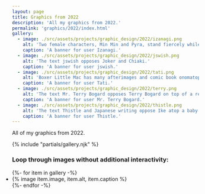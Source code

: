 ```yaml
---
layout: page
title: Graphics from 2022
description: 'All my graphics from 2022.'
permalink: 'graphics/2022/index.html'
gallery:
  - image: ./src/assets/projects/graphic_design/2022/izanagi.png
    alt: 'Two female characters, Min Min and Pyra, stand fiercely while the text Izanagi displays next to them.'
    caption: 'A banner for user Izanagi.'
  - image: ./src/assets/projects/graphic_design/2022/jswish.png
    alt: 'The text jswish opposes Joker and Chiaki.'
    caption: 'A banner for user jswish.'
  - image: ./src/assets/projects/graphic_design/2022/tati.png
    alt: 'Boxer Little Mac has many afterimages and comic book onomatopoeia while the text Tati displays on the right.'
    caption: 'A banner for user Tati.'
  - image: ./src/assets/projects/graphic_design/2022/terry.png
    alt: 'The text Mr. Terry Bogard opposes Terry Bogard on top of a red background.'
    caption: 'A banner for user Mr. Terry Bogard.'
  - image: ./src/assets/projects/graphic_design/2022/thistle.png
    alt: 'The text Thistle and Japanese writing oppose Ike atop a baby blue background and Byleth atop a city.'
    caption: 'A banner for user Thistle.'
---
```


All of my graphics from 2022. 

{% include "partials/gallery.njk" %}

### Loop through images without additional interactivity:

<ul class="gallery" role="list" style="padding: 0;">
  {%- for item in gallery -%}
    <li>{% image item.image, item.alt, item.caption %}</li>
  {%- endfor -%}
</ul>
